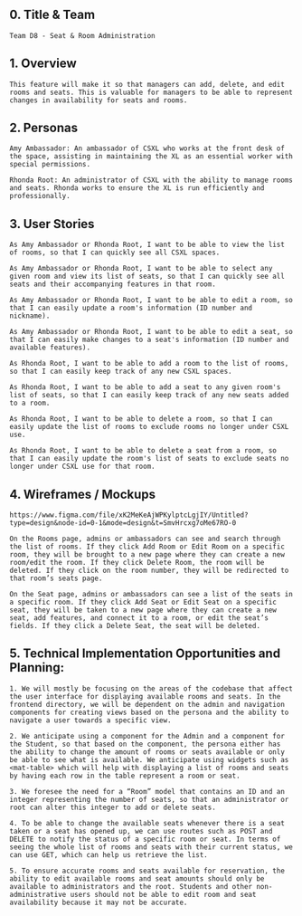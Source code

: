 ## 0. Title & Team

    Team D8 - Seat & Room Administration

## 1. Overview

    This feature will make it so that managers can add, delete, and edit rooms and seats. This is valuable for managers to be able to represent changes in availability for seats and rooms.

## 2. Personas

    Amy Ambassador: An ambassador of CSXL who works at the front desk of the space, assisting in maintaining the XL as an essential worker with special permissions.

    Rhonda Root: An administrator of CSXL with the ability to manage rooms and seats. Rhonda works to ensure the XL is run efficiently and professionally.

## 3. User Stories

    As Amy Ambassador or Rhonda Root, I want to be able to view the list of rooms, so that I can quickly see all CSXL spaces.

    As Amy Ambassador or Rhonda Root, I want to be able to select any given room and view its list of seats, so that I can quickly see all seats and their accompanying features in that room.

    As Amy Ambassador or Rhonda Root, I want to be able to edit a room, so that I can easily update a room's information (ID number and nickname).

    As Amy Ambassador or Rhonda Root, I want to be able to edit a seat, so that I can easily make changes to a seat's information (ID number and available features).

    As Rhonda Root, I want to be able to add a room to the list of rooms, so that I can easily keep track of any new CSXL spaces.

    As Rhonda Root, I want to be able to add a seat to any given room's list of seats, so that I can easily keep track of any new seats added to a room.

    As Rhonda Root, I want to be able to delete a room, so that I can easily update the list of rooms to exclude rooms no longer under CSXL use.

    As Rhonda Root, I want to be able to delete a seat from a room, so that I can easily update the room's list of seats to exclude seats no longer under CSXL use for that room.

## 4. Wireframes / Mockups

    https://www.figma.com/file/xK2MeKeAjWPKylptcLgjIY/Untitled?type=design&node-id=0-1&mode=design&t=SmvHrcxg7oMe67RO-0

    On the Rooms page, admins or ambassadors can see and search through the list of rooms. If they click Add Room or Edit Room on a specific room, they will be brought to a new page where they can create a new room/edit the room. If they click Delete Room, the room will be deleted. If they click on the room number, they will be redirected to that room’s seats page.

    On the Seat page, admins or ambassadors can see a list of the seats in a specific room. If they click Add Seat or Edit Seat on a specific seat, they will be taken to a new page where they can create a new seat, add features, and connect it to a room, or edit the seat’s fields. If they click a Delete Seat, the seat will be deleted.

## 5. Technical Implementation Opportunities and Planning:

    1. We will mostly be focusing on the areas of the codebase that affect the user interface for displaying available rooms and seats. In the frontend directory, we will be dependent on the admin and navigation components for creating views based on the persona and the ability to navigate a user towards a specific view.

    2. We anticipate using a component for the Admin and a component for the Student, so that based on the component, the persona either has the ability to change the amount of rooms or seats available or only be able to see what is available. We anticipate using widgets such as <mat-table> which will help with displaying a list of rooms and seats by having each row in the table represent a room or seat.

    3. We foresee the need for a “Room” model that contains an ID and an integer representing the number of seats, so that an administrator or root can alter this integer to add or delete seats.

    4. To be able to change the available seats whenever there is a seat taken or a seat has opened up, we can use routes such as POST and DELETE to notify the status of a specific room or seat. In terms of seeing the whole list of rooms and seats with their current status, we can use GET, which can help us retrieve the list.

    5. To ensure accurate rooms and seats available for reservation, the ability to edit available rooms and seat amounts should only be available to administrators and the root. Students and other non-administrative users should not be able to edit room and seat availability because it may not be accurate.
